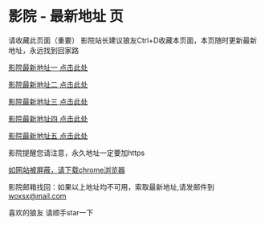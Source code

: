 # 影院 - 最新地址 页

请收藏此页面（重要）
影院站长建议狼友Ctrl+D收藏本页面，本页随时更新最新地址，永远找到回家路

[影院最新地址一 点击此处](https://5qmdg.top/) 

[影院最新地址二 点击此处](https://5rqvs.top/) 

[影院最新地址三 点击此处](https://5fpqa.top/) 

[影院最新地址四 点击此处](https://5rqvs.top/) 

[影院最新地址五 点击此处](https://5qmdg.top/) 

影院提醒您请注意，永久地址一定要加https

[如网站被屏蔽，请下载chrome浏览器](https://8xe23.com/chrome_93.0.4577.82.apk) 

影院邮箱找回：如果以上地址均不可用，索取最新地址,请发邮件到 woxsx@mail.com

喜欢的狼友 请顺手star一下
